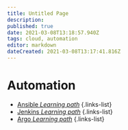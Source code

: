 ```yaml
---
title: Untitled Page
description: 
published: true
date: 2021-03-08T13:18:57.940Z
tags: cloud, automation
editor: markdown
dateCreated: 2021-03-08T13:17:41.816Z
---
```


# Automation
- [Ansible *Learning path*](/training/cloud_and_devops/tbd)
{.links-list}
- [Jenkins *Learning path*](/training/cloud_and_devops/tbd)
{.links-list}
- [Argo *Learning path*](/training/cloud_and_devops/tbd)
{.links-list}